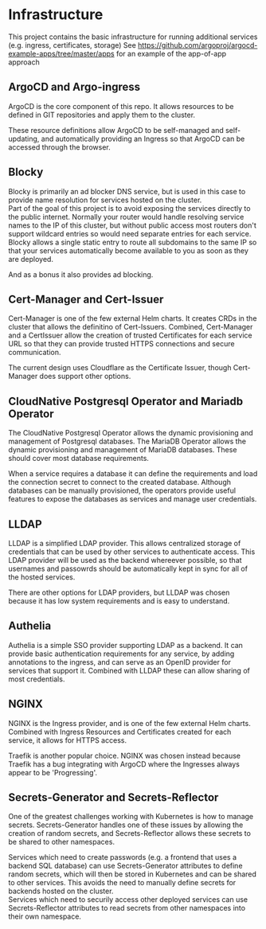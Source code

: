# Infrastructure

This project contains the basic infrastructure for running additional services (e.g. ingress, certificates, storage)
See https://github.com/argoproj/argocd-example-apps/tree/master/apps for an example of the app-of-app approach

## ArgoCD and Argo-ingress

ArgoCD is the core component of this repo. It allows resources to be defined in GIT repositories and apply them to the cluster.

These resource definitions allow ArgoCD to be self-managed and self-updating, and automatically providing an Ingress so that ArgoCD can be accessed through the browser.

## Blocky

Blocky is primarily an ad blocker DNS service, but is used in this case to provide name resolution for services hosted on the cluster.  
Part of the goal of this project is to avoid exposing the services directly to the public internet. Normally your router would handle resolving service names to the IP of this cluster, but without public access most routers don't support wildcard entries so would need separate entries for each service. Blocky allows a single static entry to route all subdomains to the same IP so that your services automatically become available to you as soon as they are deployed.

And as a bonus it also provides ad blocking.

## Cert-Manager and Cert-Issuer

Cert-Manager is one of the few external Helm charts. It creates CRDs in the cluster that allows the definitino of Cert-Issuers. Combined, Cert-Manager and a CertIssuer allow the creation of trusted Certificates for each service URL so that they can provide trusted HTTPS connections and secure communication.

The current design uses Cloudflare as the Certificate Issuer, though Cert-Manager does support other options.

## CloudNative Postgresql Operator and Mariadb Operator

The CloudNative Postgresql Operator allows the dynamic provisioning and management of Postgresql databases. The MariaDB Operator allows the dynamic provisioning and management of MariaDB databases. These should cover most database requirements.

When a service requires a database it can define the requirements and load the connection secret to connect to the created database. Although databases can be manually provisioned, the operators provide useful features to expose the databases as services and manage user credentials.

## LLDAP

LLDAP is a simplified LDAP provider. This allows centralized storage of credentials that can be used by other services to authenticate access. This LDAP provider will be used as the backend whereever possible, so that usernames and passowrds should be automatically kept in sync for all of the hosted services.

There are other options for LDAP providers, but LLDAP was chosen because it has low system requirements and is easy to understand.

## Authelia

Authelia is a simple SSO provider supporting LDAP as a backend. It can provide basic authentication requirements for any service, by adding annotations to the ingress, and can serve as an OpenID provider for services that support it. Combined with LLDAP these can allow sharing of most credentials.

## NGINX

NGINX is the Ingress provider, and is one of the few external Helm charts. Combined with Ingress Resources and Certificates created for each service, it allows for HTTPS access.

Traefik is another popular choice. NGINX was chosen instead because Traefik has a bug integrating with ArgoCD where the Ingresses always appear to be 'Progressing'.

## Secrets-Generator and Secrets-Reflector

One of the greatest challenges working with Kubernetes is how to manage secrets. Secrets-Generator handles one of these issues by allowing the creation of random secrets, and Secrets-Reflector allows these secrets to be shared to other namespaces.

Services which need to create passwords (e.g. a frontend that uses a backend SQL database) can use Secrets-Generator attributes to define random secrets, which will then be stored in Kubernetes and can be shared to other services. This avoids the need to manually define secrets for backends hosted on the cluster.  
Services which need to securily access other deployed services can use Secrets-Reflector attributes to read secrets from other namespaces into their own namespace.  
